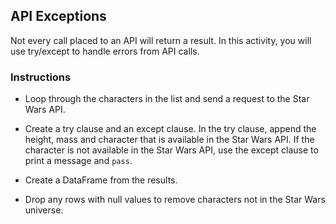 ## API Exceptions

Not every call placed to an API will return a result. In this activity, you will use try/except to handle errors from API calls.

### Instructions

* Loop through the characters in the list and send a request to the Star Wars API.

* Create a try clause and an except clause. In the try clause, append the height, mass and character that is available in the Star Wars API. If the character is not available in the Star Wars API, use the except clause to print a message and `pass`.

* Create a DataFrame from the results.

* Drop any rows with null values to remove characters not in the Star Wars universe.
